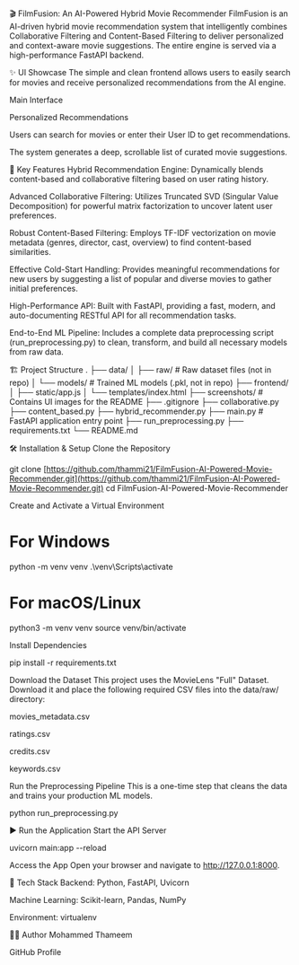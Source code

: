🎬 FilmFusion: An AI-Powered Hybrid Movie Recommender
FilmFusion is an AI-driven hybrid movie recommendation system that intelligently combines Collaborative Filtering and Content-Based Filtering to deliver personalized and context-aware movie suggestions. The entire engine is served via a high-performance FastAPI backend.

✨ UI Showcase
The simple and clean frontend allows users to easily search for movies and receive personalized recommendations from the AI engine.

Main Interface

Personalized Recommendations

Users can search for movies or enter their User ID to get recommendations.

The system generates a deep, scrollable list of curated movie suggestions.





🚀 Key Features
Hybrid Recommendation Engine: Dynamically blends content-based and collaborative filtering based on user rating history.

Advanced Collaborative Filtering: Utilizes Truncated SVD (Singular Value Decomposition) for powerful matrix factorization to uncover latent user preferences.

Robust Content-Based Filtering: Employs TF-IDF vectorization on movie metadata (genres, director, cast, overview) to find content-based similarities.

Effective Cold-Start Handling: Provides meaningful recommendations for new users by suggesting a list of popular and diverse movies to gather initial preferences.

High-Performance API: Built with FastAPI, providing a fast, modern, and auto-documenting RESTful API for all recommendation tasks.

End-to-End ML Pipeline: Includes a complete data preprocessing script (run_preprocessing.py) to clean, transform, and build all necessary models from raw data.

🏗️ Project Structure
.
├── data/
│   ├── raw/          # Raw dataset files (not in repo)
│   └── models/       # Trained ML models (.pkl, not in repo)
├── frontend/
│   ├── static/app.js
│   └── templates/index.html
├── screenshots/      # Contains UI images for the README
├── .gitignore
├── collaborative.py
├── content_based.py
├── hybrid_recommender.py
├── main.py           # FastAPI application entry point
├── run_preprocessing.py
├── requirements.txt
└── README.md

🛠️ Installation & Setup
Clone the Repository

git clone [https://github.com/thammi21/FilmFusion-AI-Powered-Movie-Recommender.git](https://github.com/thammi21/FilmFusion-AI-Powered-Movie-Recommender.git)
cd FilmFusion-AI-Powered-Movie-Recommender

Create and Activate a Virtual Environment

# For Windows
python -m venv venv
.\venv\Scripts\activate

# For macOS/Linux
python3 -m venv venv
source venv/bin/activate

Install Dependencies

pip install -r requirements.txt

Download the Dataset
This project uses the MovieLens "Full" Dataset. Download it and place the following required CSV files into the data/raw/ directory:

movies_metadata.csv

ratings.csv

credits.csv

keywords.csv

Run the Preprocessing Pipeline
This is a one-time step that cleans the data and trains your production ML models.

python run_preprocessing.py

▶️ Run the Application
Start the API Server

uvicorn main:app --reload

Access the App
Open your browser and navigate to http://127.0.0.1:8000.

🧠 Tech Stack
Backend: Python, FastAPI, Uvicorn

Machine Learning: Scikit-learn, Pandas, NumPy

Environment: virtualenv

🧑‍💻 Author
Mohammed Thameem

GitHub Profile